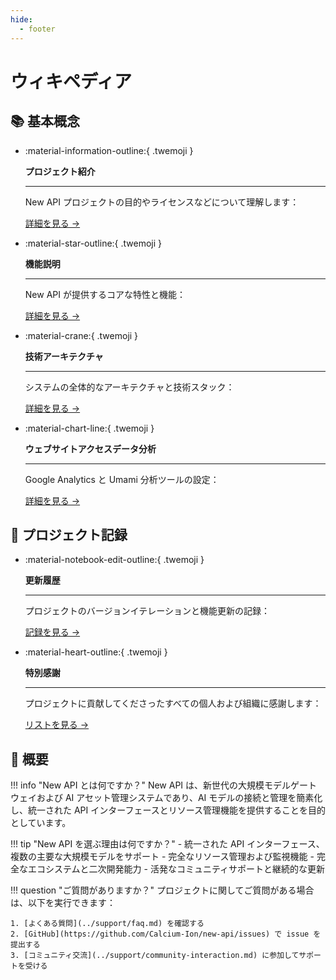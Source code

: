```yaml
---
hide:
  - footer
---
```


<style>
  .md-typeset .grid.cards > ul {
    display: grid;
    grid-template-columns: repeat(auto-fit, minmax(16rem, 1fr));
    gap: 1rem;
    margin: 1em 0;
  }
  
  .md-typeset .grid.cards > ul > li {
    border: none;
    border-radius: 0.8rem;
    box-shadow: var(--md-shadow-z2);
    padding: 1.5rem;
    transition: transform 0.25s, box-shadow 0.25s;
    background: linear-gradient(135deg, var(--md-primary-fg-color), var(--md-accent-fg-color));
    color: var(--md-primary-bg-color);
  }

  .md-typeset .grid.cards > ul > li:hover {
    transform: scale(1.02);
    box-shadow: var(--md-shadow-z3);
  }

  .md-typeset .grid.cards > ul > li > hr {
    margin: 0.8rem 0;
    border: none;
    border-bottom: 2px solid var(--md-primary-bg-color);
    opacity: 0.2;
  }

  .md-typeset .grid.cards > ul > li > p {
    margin: 0.5rem 0;
  }

  .md-typeset .grid.cards > ul > li > p > em {
    color: var(--md-primary-bg-color);
    opacity: 0.8;
    font-style: normal;
  }

  .md-typeset .grid.cards > ul > li > p > .twemoji {
    font-size: 2.5rem;
    display: block;
    margin: 0.5rem auto;
  }

  .md-typeset .grid.cards > ul > li a {
    display: inline-flex;
    align-items: center;
    margin-top: 1.2em;
    padding: 0.5em 1.2em;
    color: white;
    background-color: rgba(255, 255, 255, 0.15);
    border-radius: 2em;
    transition: all 0.3s ease;
    font-weight: 500;
    font-size: 0.9em;
    letter-spacing: 0.03em;
    box-shadow: 0 3px 6px rgba(0, 0, 0, 0.1);
    position: relative;
    overflow: hidden;
    text-decoration: none;
  }

  .md-typeset .grid.cards > ul > li a:hover {
    background-color: rgba(255, 255, 255, 0.25);
    text-decoration: none;
    box-shadow: 0 5px 12px rgba(0, 0, 0, 0.2);
    transform: translateX(5px);
  }

  .md-typeset .grid.cards > ul > li a:after {
    content: "→";
    opacity: 0;
    margin-left: -15px;
    transition: all 0.2s ease;
  }

  .md-typeset .grid.cards > ul > li a:hover:after {
    opacity: 1;
    margin-left: 5px;
  }
</style>

# ウィキペディア

## 📚 基本概念

<div class="grid cards" markdown>

-   :material-information-outline:{ .twemoji }

    **プロジェクト紹介**

    ---

    New API プロジェクトの目的やライセンスなどについて理解します：
    
    [詳細を見る →](project-introduction.md)

-   :material-star-outline:{ .twemoji }

    **機能説明**

    ---

    New API が提供するコアな特性と機能：
    
    [詳細を見る →](features-introduction.md)

-   :material-crane:{ .twemoji }

    **技術アーキテクチャ**

    ---

    システムの全体的なアーキテクチャと技術スタック：
    
    [詳細を見る →](technical-architecture.md)

-   :material-chart-line:{ .twemoji }

    **ウェブサイトアクセスデータ分析**

    ---

    Google Analytics と Umami 分析ツールの設定：
    
    [詳細を見る →](analytics-setup.md)

</div>

## 📝 プロジェクト記録

<div class="grid cards" markdown>

-   :material-notebook-edit-outline:{ .twemoji }

    **更新履歴**

    ---

    プロジェクトのバージョンイテレーションと機能更新の記録：
    
    [記録を見る →](changelog.md)

-   :material-heart-outline:{ .twemoji }

    **特別感謝**

    ---

    プロジェクトに貢献してくださったすべての個人および組織に感謝します：
    
    [リストを見る →](special-thanks.md)

</div>

## 📖 概要

!!! info "New API とは何ですか？"
    New API は、新世代の大規模モデルゲートウェイおよび AI アセット管理システムであり、AI モデルの接続と管理を簡素化し、統一された API インターフェースとリソース管理機能を提供することを目的としています。

!!! tip "New API を選ぶ理由は何ですか？"
    - 統一された API インターフェース、複数の主要な大規模モデルをサポート
    - 完全なリソース管理および監視機能
    - 完全なエコシステムと二次開発能力
    - 活発なコミュニティサポートと継続的な更新

!!! question "ご質問がありますか？"
    プロジェクトに関してご質問がある場合は、以下を実行できます：

    1. [よくある質問](../support/faq.md) を確認する
    2. [GitHub](https://github.com/Calcium-Ion/new-api/issues) で issue を提出する
    3. [コミュニティ交流](../support/community-interaction.md) に参加してサポートを受ける